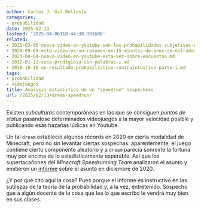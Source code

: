 ```yaml
---
author: Carlos J. Gil Bellosta
categories:
- probabilidad
date: 2025-02-13
lastmod: '2025-04-06T18:44:38.391606'
related:
- 2021-03-06-nuevo-video-en-youtube-son-las-probabilidades-subjetivas-existe-el-azar.md
- 2020-09-09-este-video-es-un-resumen-en-15-minutos-de-anos-de-entradas-de-este-blog-solo-que-contado-todo-al-reves.md
- 2021-04-04-nuevo-video-en-youtube-esta-vez-sobre-encuestas.md
- 2012-01-12-cosa-prodigiosa-sin-palabras-i.md
- 2018-10-10-un-resultado-probabilistico-contraintuitivo-parte-i.md
tags:
- probabilidad
- videjuegos
title: Análisis estadístico de un "speedrun" sospechoso
url: /2025/02/13/dream-speedrun/
---
```


Existen _subculturas_ contemporáneas en las que se consiguen _puntos de status_ pasándose determinados videojuegos a la mayor velocidad posible  y publicando esas hazañas lúdicas en Youtube.

Un tal `dream` estableció algunos récords en 2020 en cierta modalidad de Minecraft, pero no sin levantar ciertas sospechas: aparentemente, el juego contiene cierto componente aleatorio y a `dream` parecía sonreirle la fortuna muy por encima de lo estadísticamente esperable. Así que los supertacañones del _Minecraft Speedrunning Team_ analizaron el asunto y emitieron un [informe](/uploads/dream.pdf) sobre el asunto en diciembre de 2020.

¿Y por qué cito aquí la cosa? Pues porque el informe es instructivo en las sutilezas de la teoría de la probabilidad y, a la vez, entretenido. Sospecho que a algún docente de la cosa que lea lo que escribo le vendrá muy bien en sus clases.
